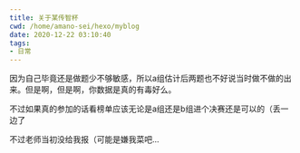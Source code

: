 ```yaml
---
title: 关于某传智杯
cwd: /home/amano-sei/hexo/myblog
date: 2020-12-22 03:10:40
tags:
- 日常
---
```


因为自己毕竟还是做题少不够敏感，所以a组估计后两题也不好说当时做不做的出来。但是啊，但是啊，你数据是真的有毒好么。

不过如果真的参加的话看榜单应该无论是a组还是b组进个决赛还是可以的（丢一边了

不过老师当初没给我报（可能是嫌我菜吧...

